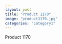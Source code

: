 ```yaml
---
layout: post
title: "Product 1170"
image: "product1170.jpg"
categories: "category1"
---
```

Product 1170
